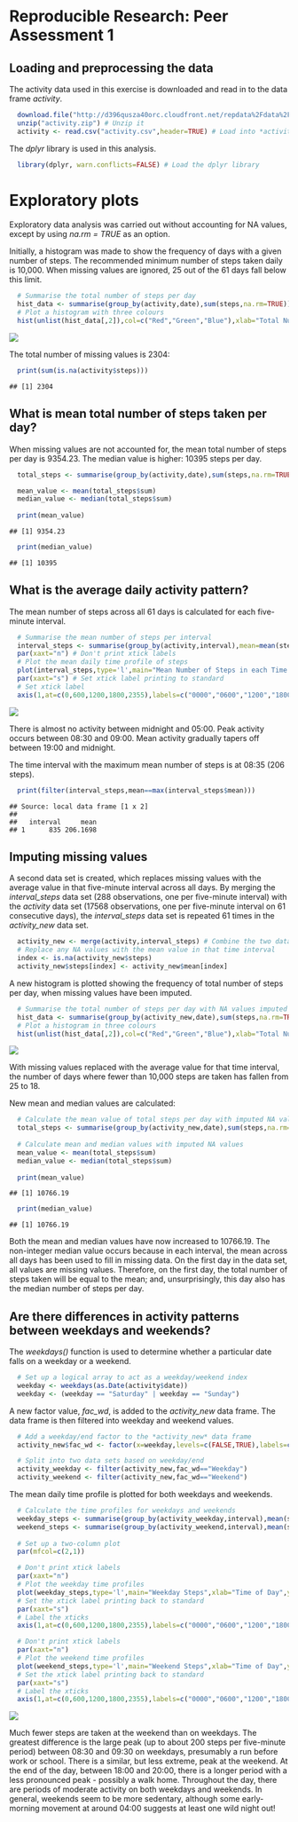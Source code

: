 # Reproducible Research: Peer Assessment 1

## Loading and preprocessing the data

The activity data used in this exercise is downloaded and read in to the data frame _activity_. 


```r
  download.file("http://d396qusza40orc.cloudfront.net/repdata%2Fdata%2Factivity.zip","activity.zip",method="auto") # Download the compressed file
  unzip("activity.zip") # Unzip it
  activity <- read.csv("activity.csv",header=TRUE) # Load into *activity* data frame
```

The _dplyr_ library is used in this analysis. 


```r
  library(dplyr, warn.conflicts=FALSE) # Load the dplyr library
```

# Exploratory plots

Exploratory data analysis was carried out without accounting for NA values, except by using _na.rm = TRUE_ as an option. 

Initially, a histogram was made to show the frequency of days with a given number of steps. The recommended minimum number of steps taken daily is 10,000. When missing values are ignored, 25 out of the 61 days fall below this limit. 

```r
  # Summarise the total number of steps per day
  hist_data <- summarise(group_by(activity,date),sum(steps,na.rm=TRUE))
  # Plot a histogram with three colours
  hist(unlist(hist_data[,2]),col=c("Red","Green","Blue"),xlab="Total Number of Steps",ylab="Number of Days",main="Frequency of Total Number of Steps per Day")
```

![](PA1_template_files/figure-html/unnamed-chunk-3-1.png) 

The total number of missing values is 2304: 


```r
  print(sum(is.na(activity$steps)))
```

```
## [1] 2304
```

## What is mean total number of steps taken per day?

When missing values are not accounted for, the mean total number of steps per day is 9354.23. The median value is higher: 10395 steps per day. 


```r
  total_steps <- summarise(group_by(activity,date),sum(steps,na.rm=TRUE))

  mean_value <- mean(total_steps$sum)
  median_value <- median(total_steps$sum)
  
  print(mean_value)
```

```
## [1] 9354.23
```

```r
  print(median_value)
```

```
## [1] 10395
```


## What is the average daily activity pattern?

The mean number of steps across all 61 days is calculated for each five-minute interval. 


```r
  # Summarise the mean number of steps per interval
  interval_steps <- summarise(group_by(activity,interval),mean=mean(steps,na.rm=TRUE))
  par(xaxt="n") # Don't print xtick labels
  # Plot the mean daily time profile of steps
  plot(interval_steps,type='l',main="Mean Number of Steps in each Time Interval",xlab="Time of Day",ylab="Mean Number of Steps")
  par(xaxt="s") # Set xtick label printing to standard
  # Set xtick label
  axis(1,at=c(0,600,1200,1800,2355),labels=c("0000","0600","1200","1800","0000"))
```

![](PA1_template_files/figure-html/unnamed-chunk-6-1.png) 

There is almost no activity between midnight and 05:00. Peak activity occurs between 08:30 and 09:00. Mean activity gradually tapers off between 19:00 and midnight.  

The time interval with the maximum mean number of steps is at 08:35 (206 steps).


```r
  print(filter(interval_steps,mean==max(interval_steps$mean)))
```

```
## Source: local data frame [1 x 2]
## 
##   interval     mean
## 1      835 206.1698
```


## Imputing missing values

A second data set is created, which replaces missing values with the average value in that five-minute interval across all days. By merging the *interval_steps* data set (288 observations, one per five-minute interval) with the _activity_ data set (17568 observations, one per five-minute interval on 61 consecutive days), the *interval_steps* data set is repeated 61 times in the *activity_new* data set. 


```r
  activity_new <- merge(activity,interval_steps) # Combine the two data frames
  # Replace any NA values with the mean value in that time interval
  index <- is.na(activity_new$steps)
  activity_new$steps[index] <- activity_new$mean[index]
```

A new histogram is plotted showing the frequency of total number of steps per day, when missing values have been imputed. 


```r
  # Summarise the total number of steps per day with NA values imputed
  hist_data <- summarise(group_by(activity_new,date),sum(steps,na.rm=TRUE))
  # Plot a histogram in three colours
  hist(unlist(hist_data[,2]),col=c("Red","Green","Blue"),xlab="Total Number of Steps",ylab="Number of Days",main="Frequency of Total Number of Steps per Day")
```

![](PA1_template_files/figure-html/unnamed-chunk-9-1.png) 

With missing values replaced with the average value for that time interval, the number of days where fewer than 10,000 steps are taken has fallen from 25 to 18. 

New mean and median values are calculated: 


```r
  # Calculate the mean value of total steps per day with imputed NA values
  total_steps <- summarise(group_by(activity_new,date),sum(steps,na.rm=TRUE))
  
  # Calculate mean and median values with imputed NA values
  mean_value <- mean(total_steps$sum)
  median_value <- median(total_steps$sum)
  
  print(mean_value)
```

```
## [1] 10766.19
```

```r
  print(median_value)
```

```
## [1] 10766.19
```

Both the mean and median values have now increased to 10766.19. The non-integer median value occurs because in each interval, the mean across all days has been used to fill in missing data. On the first day in the data set, all values are missing values. Therefore, on the first day, the total number of steps taken will be equal to the mean; and, unsurprisingly, this day also has the median number of steps per day. 

## Are there differences in activity patterns between weekdays and weekends?

The _weekdays()_ function is used to determine whether a particular date falls on a weekday or a weekend. 


```r
  # Set up a logical array to act as a weekday/weekend index
  weekday <- weekdays(as.Date(activity$date))
  weekday <- (weekday == "Saturday" | weekday == "Sunday")
```

A new factor value, *fac_wd*, is added to the *activity_new* data frame. The data frame is then filtered into weekday and weekend values. 


```r
  # Add a weekday/end factor to the *activity_new* data frame 
  activity_new$fac_wd <- factor(x=weekday,levels=c(FALSE,TRUE),labels=c("Weekday","Weekend"))

  # Split into two data sets based on weekday/end
  activity_weekday <- filter(activity_new,fac_wd=="Weekday")
  activity_weekend <- filter(activity_new,fac_wd=="Weekend")
```

The mean daily time profile is plotted for both weekdays and weekends. 


```r
  # Calculate the time profiles for weekdays and weekends
  weekday_steps <- summarise(group_by(activity_weekday,interval),mean(steps))
  weekend_steps <- summarise(group_by(activity_weekend,interval),mean(steps))
  
  # Set up a two-column plot
  par(mfcol=c(2,1))

  # Don't print xtick labels
  par(xaxt="n")
  # Plot the weekday time profiles
  plot(weekday_steps,type='l',main="Weekday Steps",xlab="Time of Day",ylab="Mean Number of Steps",col="Red")
  # Set the xtick label printing back to standard
  par(xaxt="s")
  # Label the xticks
  axis(1,at=c(0,600,1200,1800,2355),labels=c("0000","0600","1200","1800","0000"))

  # Don't print xtick labels
  par(xaxt="n")
  # Plot the weekend time profiles
  plot(weekend_steps,type='l',main="Weekend Steps",xlab="Time of Day",ylab="Mean Number of Steps",col="Red",xlim=c(0,2400),ylim=c(0,200))
  # Set the xtick label printing back to standard
  par(xaxt="s")
  # Label the xticks
  axis(1,at=c(0,600,1200,1800,2355),labels=c("0000","0600","1200","1800","0000")) 
```

![](PA1_template_files/figure-html/unnamed-chunk-13-1.png) 

Much fewer steps are taken at the weekend than on weekdays. The greatest difference is the large peak (up to about 200 steps per five-minute period) between 08:30 and 09:30 on weekdays, presumably a run before work or school. There is a similar, but less extreme, peak at the weekend. At the end of the day, between 18:00 and 20:00, there is a longer period with a less pronounced peak - possibly a walk home. Throughout the day, there are periods of moderate activity on both weekdays and weekends. In general, weekends seem to be more sedentary, although some early-morning movement at around 04:00 suggests at least one wild night out! 
